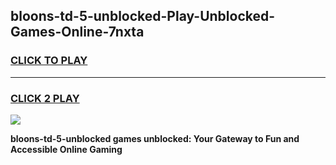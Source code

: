 
## bloons-td-5-unblocked-Play-Unblocked-Games-Online-7nxta
<h3>
<a href="https://premium76.site?title=bloons-td-5-unblocked&ref=25A">CLICK TO PLAY</a></h3>
<hr>

<h3>
<a href="https://premium76.site?title=bloons-td-5-unblocked&ref=25A">CLICK 2 PLAY</a>
  
</h3>

<a href="https://premium76.site?title=bloons-td-5-unblocked&ref=25A"><img src="https://clearcache.store/games.png"></a>


**bloons-td-5-unblocked games unblocked: Your Gateway to Fun and Accessible Online Gaming**
